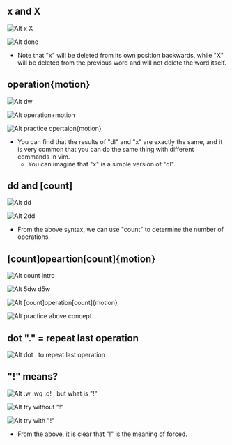 ## **x and X**

![Alt x X](pic/01.jpg)

![Alt done](pic/02.jpg)

- Note that "x" will be deleted from its own position backwards, while "X" will be deleted from the previous word and will not delete the word itself.

## **operation{motion}**

![Alt dw](pic/03.jpg)

![Alt operation+motion](pic/04.jpg)

![Alt practice opertaion{motion}](pic/05.jpg)

- You can find that the results of "dl" and "x" are exactly the same, and it is very common that you can do the same thing with different commands in vim.
  - You can imagine that "x" is a simple version of "dl".

## **dd and \[count\]**

![Alt dd](pic/06.jpg)

![Alt 2dd](pic/07.jpg)

- From the above syntax, we can use "count" to determine the number of operations.

## **\[count\]opeartion\[count\]{motion}**

![Alt count intro](pic/08.jpg)

![Alt 5dw d5w](pic/09.jpg)

![Alt [count]operation[count]{motion}](pic/10.jpg)

![Alt practice above concept](pic/11.jpg)

## **dot "." = repeat last operation**

![Alt dot . to repeat last operation](pic/12.jpg)

## **"!" means?**

![Alt :w :wq :q! , but what is "!"](pic/13.jpg)

![Alt try without "!"](pic/14.jpg)

![Alt try with "!"](pic/15.jpg)

- From the above, it is clear that "!" is the meaning of forced.
